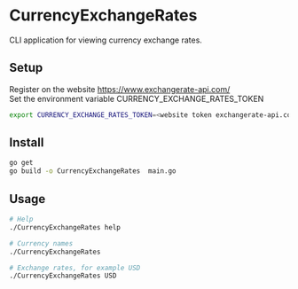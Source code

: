 # CurrencyExchangeRates

CLI application for viewing currency exchange rates.

## Setup

Register on the website <https://www.exchangerate-api.com/>  
Set the environment variable CURRENCY_EXCHANGE_RATES_TOKEN

```sh
export CURRENCY_EXCHANGE_RATES_TOKEN=<website token exchangerate-api.com>
```

## Install

```sh
go get
go build -o CurrencyExchangeRates  main.go
```

## Usage

```sh
# Help
./CurrencyExchangeRates help

# Currency names
./CurrencyExchangeRates

# Exchange rates, for example USD
./CurrencyExchangeRates USD
```
